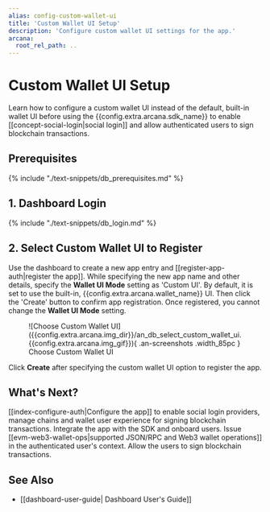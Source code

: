```yaml
---
alias: config-custom-wallet-ui
title: 'Custom Wallet UI Setup'
description: 'Configure custom wallet UI settings for the app.'
arcana:
  root_rel_path: ..
---
```


# Custom Wallet UI Setup

Learn how to configure a custom wallet UI instead of the default, built-in wallet UI before using the {{config.extra.arcana.sdk_name}} to enable [[concept-social-login|social login]] and allow authenticated users to sign blockchain transactions.

## Prerequisites

{% include "./text-snippets/db_prerequisites.md" %}

## 1. Dashboard Login

{% include "./text-snippets/db_login.md" %}

## 2. Select Custom Wallet UI to Register

Use the dashboard to create a new app entry and [[register-app-auth|register the app]]. While specifying the new app name and other details, specify the  **Wallet UI Mode** setting as 'Custom UI'. By default, it is set to use the built-in, {{config.extra.arcana.wallet_name}} UI. Then click the 'Create' button to confirm app registration. Once registered, you cannot change the  **Wallet UI Mode** setting.

<figure markdown="span">
  ![Choose Custom Wallet UI]({{config.extra.arcana.img_dir}}/an_db_select_custom_wallet_ui.{{config.extra.arcana.img_gif}}){ .an-screenshots .width_85pc }
  <figcaption>Choose Custom Wallet UI</figcaption>
</figure>

Click **Create** after specifying the custom wallet UI option to register the app. 

## What's Next?

[[index-configure-auth|Configure the app]] to enable social login providers, manage chains and wallet user experience for signing blockchain transactions. Integrate the app with the SDK and onboard users. Issue [[evm-web3-wallet-ops|supported JSON/RPC and Web3 wallet operations]] in the authenticated user's context. Allow the users to sign blockchain transactions.

## See Also

* [[dashboard-user-guide| Dashboard User's Guide]]

